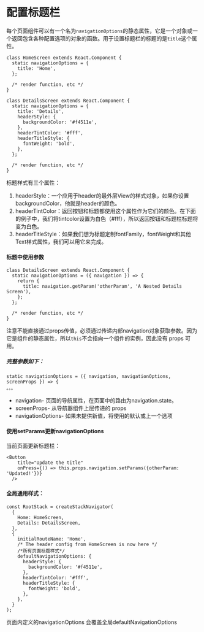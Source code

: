# 配置标题栏

每个页面组件可以有一个名为`navigationOptions`的静态属性，它是一个对象或一个返回包含各种配置选项的对象的函数。用于设置标题栏的标题的是`title`这个属性。

```
class HomeScreen extends React.Component {
  static navigationOptions = {
    title: 'Home',
  };

  /* render function, etc */
}

class DetailsScreen extends React.Component {
  static navigationOptions = {
    title: 'Details',
    headerStyle: {
      backgroundColor: '#f4511e',
    },
    headerTintColor: '#fff',
    headerTitleStyle: {
      fontWeight: 'bold',
    },
  };

  /* render function, etc */
}
```

标题样式有三个属性：

1. headerStyle：一个应用于header的最外层View的样式对象，如果你设置backgroundColor，他就是header的颜色。
2. headerTintColor：返回按钮和标题都使用这个属性作为它们的颜色。在下面的例子中，我们将tintcolor设置为白色（\#fff），所以返回按钮和标题栏标题将变为白色。
3. headerTitleStyle：如果我们想为标题定制fontFamily，fontWeight和其他Text样式属性，我们可以用它来完成。

#### 标题中使用参数

```
class DetailsScreen extends React.Component {
  static navigationOptions = ({ navigation }) => {
    return {
      title: navigation.getParam('otherParam', 'A Nested Details Screen'),
    };
  };

  /* render function, etc */
}
```

注意不能直接通过props传值，必须通过传递内部navigation对象获取参数。因为它是组件的静态属性，所以`this`不会指向一个组件的实例，因此没有 props 可用。

##### 完整参数如下：

```
static navigationOptions = ({ navigation, navigationOptions, screenProps }) => {
。。。
```

* navigation- 页面的导航属性，在页面中的路由为navigation.state。
* screenProps- 从导航器组件上层传递的 props
* navigationOptions- 如果未提供新值，将使用的默认或上一个选项

#### 

#### 使用setParams更新navigationOptions

当前页面更新标题栏：

```
<Button
    title="Update the title"
    onPress={() => this.props.navigation.setParams({otherParam: 'Updated!'})}
  />
```

#### 全局通用样式：

```
const RootStack = createStackNavigator(
  {
    Home: HomeScreen,
    Details: DetailsScreen,
  },
  {
    initialRouteName: 'Home',
    /* The header config from HomeScreen is now here */
    /*所有页面标题样式*/
    defaultNavigationOptions: {
      headerStyle: {
        backgroundColor: '#f4511e',
      },
      headerTintColor: '#fff',
      headerTitleStyle: {
        fontWeight: 'bold',
      },
    },
  }
);
```

页面内定义的navigationOptions 会覆盖全局defaultNavigationOptions

